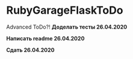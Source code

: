# RubyGarageFlaskToDo
Advanced ToDo?!
**Доделать тесты 26.04.2020**


**Написать readme 26.04.2020**


**Сдать 26.04.2020**
